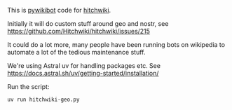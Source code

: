

This is [pywikibot](https://www.mediawiki.org/wiki/Manual:Pywikibot) code for [hitchwiki](https://hitchwiki.org/).

Initially it will do custom stuff around geo and nostr, see https://github.com/Hitchwiki/hitchwiki/issues/215

It could do a lot more, many people have been running bots on wikipedia to automate a lot of the tedious maintenance stuff.


We're using Astral uv for handling packages etc.
See https://docs.astral.sh/uv/getting-started/installation/



Run the script:

    uv run hitchwiki-geo.py

